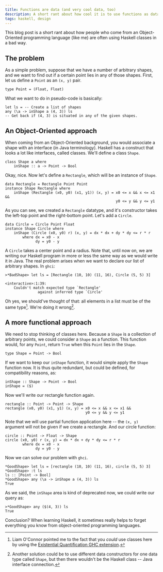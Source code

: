 ```yaml
---
title: Functions are data (and very cool data, too)
description: A short rant about how cool it is to use functions as data in Haskell
tags: haskell, design
---
```


This blog post is a short rant about how people who come from an Object-Oriented
programming language (like me) are often using Haskell classes in a bad way.

## The problem

As a simple problem, suppose that we have a number of arbitrary shapes, and we
want to find out if a certain point lies in any of those shapes. First, let us
define a `Point` as an `(x, y)` pair.

~~~~~{.haskell}
type Point = (Float, Float)
~~~~~

What we want to do in pseudo-code is basically:

~~~~~{.haskell}
let ls = -- Create a list of shapes
any (\a -> inShape a (4, 3)) ls
-- Get back if (4, 3) is situated in any of the given shapes.
~~~~~

## An Object-Oriented approach

When coming from an Object-Oriented background, you would associate a shape with
an interface (in Java terminology). Haskell has a construct that looks a lot
like interfaces, called classes. We'll define a class `Shape`.

~~~~~{.haskell}
class Shape a where
    inShape :: a -> Point -> Bool
~~~~~

Okay, nice. Now let's define a `Rectangle`, which will be an instance of `Shape`.

~~~~~{.haskell}
data Rectangle = Rectangle Point Point
instance Shape Rectangle where
    inShape (Rectangle (x0, y0) (x1, y1)) (x, y) = x0 <= x && x <= x1 &&
                                                   y0 <= y && y <= y1
~~~~~

As you can see, we created a `Rectangle` datatype, and it's constructor takes
the left-top point and the right-bottom point. Let's add a `Circle`.

~~~~~{.haskell}
data Circle = Circle Point Float
instance Shape Circle where
    inShape (Circle (x0, y0) r) (x, y) = dx * dx + dy * dy <= r * r
        where dx = x0 - x
              dy = y0 - y
~~~~~

A `Circle` takes a center point and a radius. Note that, until now on, we are
writing our Haskell program in more or less the same way as we would write it
in Java. The real problem arises when we want to declare our list of arbitrary
shapes. In `ghci`:

~~~~~
>*BadShape> let ls = [Rectangle (10, 10) (11, 16), Circle (5, 5) 3]

<interactive>:1:39:
    Couldn't match expected type `Rectangle'
               against inferred type `Circle'
~~~~~


Oh yes, we should've thought of that: all elements in a list must be of the same
type[^1]. We're doing it wrong[^2].

[^1]: Liam O'Connor pointed me to the fact that you _could_ use classes here by
     using the
     [Existential Quantification GHC extension](http://hackage.haskell.org/trac/haskell-prime/wiki/ExistentialQuantification).

[^2]: Another solution could be to use different data constructors for one data
     type called `Shape`, but then there wouldn't be the Haskell class -- Java
     interface connection.

## A more functional approach

We need to stop thinking of classes here. Because a `Shape` is a collection of
arbitrary points, we could consider a `Shape` as a function. This function
would, for any `Point`, return `True` when this `Point` lies in the `Shape`.

~~~~~{.haskell}
type Shape = Point -> Bool
~~~~~

If we want to keep our `inShape` function, it would simple apply the `Shape`
function now. It is thus quite redundant, but could be defined, for
compatibility reasons, as:

~~~~~{.haskell}
inShape :: Shape -> Point -> Bool
inShape = ($)
~~~~~

Now we'll write our rectangle function again.

~~~~~{.haskell}
rectangle :: Point -> Point -> Shape
rectangle (x0, y0) (x1, y1) (x, y) = x0 <= x && x <= x1 &&
                                     y0 <= y && y <= y1
~~~~~

Note that we will use partial function application here -- the `(x, y)`
argument will not be given if we create a rectangle. And our circle function:

~~~~~{.haskell}
circle :: Point -> Float -> Shape
circle (x0, y0) r (x, y) = dx * dx + dy * dy <= r * r
        where dx = x0 - x
              dy = y0 - y
~~~~~

Now we can solve our problem with `ghci`.

~~~~~
*GoodShape> let ls = [rectangle (10, 10) (11, 16), circle (5, 5) 3]
*GoodShape> :t ls
ls :: [Point -> Bool]
*GoodShape> any (\a -> inShape a (4, 3)) ls
True
~~~~~

As we said, the `inShape` area is kind of deprecated now, we could write our
query as:

~~~~~
>*GoodShape> any ($(4, 3)) ls
True
~~~~~

Conclusion? When learning Haskell, it sometimes really helps to forget
everything you know from object-oriented programming languages.
